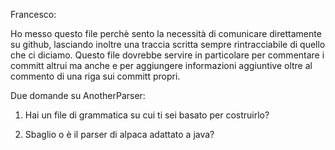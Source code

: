 Francesco:

Ho messo questo file perchè sento la necessità di comunicare direttamente su github, lasciando inoltre una traccia scritta sempre rintracciabile di quello che ci diciamo. Questo file dovrebbe servire in particolare per commentare i committ altrui ma anche e per aggiungere informazioni aggiuntive oltre al commento di una riga sui committ propri. 


Due domande su AnotherParser:

1) Hai un file di grammatica su cui ti sei basato  per costruirlo?

2) Sbaglio o è il parser di alpaca adattato a java?
